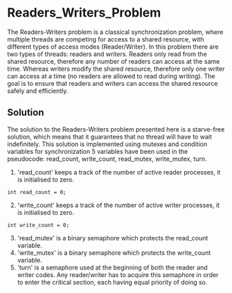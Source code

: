 # Readers_Writers_Problem
The Readers-Writers problem is a classical synchronization problem, where multiple threads are competing for access to a shared resource, with different types of access modes (Reader/Writer). In this problem there are two types of threads: readers and writers. Readers only read from the shared resource, therefore any number of readers can access at the same time. Whereas writers modify the shared resource, therefore only one writer can access at a time (no readers are allowed to read during writing). The goal is to ensure that readers and writers can access the shared resource safely and efficiently.
## Solution
The solution to the Readers-Writers problem presented here is a starve-free solution, which means that it guarantees that no thread will have to wait indefinitely. This solution is implemented using mutexes and condition variables for synchronization
5 variables have been used in the pseudocode: read_count, write_count, read_mutex, write_mutex, turn.
1. 'read_count' keeps a track of the number of active reader processes, it is initialised to zero.
```
int read_count = 0;
```
2. 'write_count' keeps a track of the number of active writer processes, it is initialised to zero.
```
int write_count = 0;
```
3. 'read_mutex' is a binary semaphore which protects the read_count variable.
4. 'write_mutex' is a binary semaphore which protects the write_count variable.
5. 'turn' is a semaphore used at the beginning of both the reader and writer codes. Any reader/writer has to acquire this semaphore in order to enter the critical section, each having equal priority of doing so.

